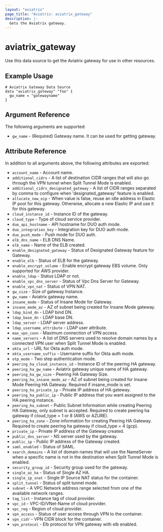 ```yaml
---
layout: "aviatrix"
page_title: "Aviatrix: aviatrix_gateway"
description: |-
  Gets the Aviatrix gateway.
---
```


# aviatrix_gateway

Use this data source to get the Aviatrix gateway for use in other resources.

## Example Usage

```hcl
# Aviatrix Gateway Data Source
data "aviatrix_gateway" "foo" {
  gw_name = "gatewayname"
}
```

## Argument Reference

The following arguments are supported:

* `gw_name` - (Required) Gateway name. It can be used for getting gateway.

## Attribute Reference

In addition to all arguments above, the following attributes are exported:

* `account_name` - Account name.
* `additional_cidrs` - A list of destination CIDR ranges that will also go through the VPN tunnel when Split Tunnel Mode is enabled.
* `additional_cidrs_designated_gateway` - A list of CIDR ranges separated by comma to configure when 'designated_gateway' feature is enabled.
* `allocate_new_eip` - When value is false, reuse an idle address in Elastic IP pool for this gateway. Otherwise, allocate a new Elastic IP and use it for this gateway.
* `cloud_instance_id` - Instance ID of the gateway.
* `cloud_type` - Type of cloud service provider.
* `duo_api_hostname` - API hostname for DUO auth mode.
* `duo_integration_key` - Integration key for DUO auth mode.
* `duo_push_mode` - Push mode for DUO auth.
* `elb_dns_name` - ELB DNS Name.
* `elb_name` - Name of the ELB created.
* `enable_designated_gateway` - Status of Designated Gateway feature for Gateway.
* `enable_elb` - Status of ELB for the gateway.
* `enable_encrypt_volume` - Enable encrypt gateway EBS volume. Only supported for AWS provider.
* `enable_ldap` - Status LDAP or not.
* `enable_vpc_dns_server` - Status of Vpc Dns Server for Gateway.
* `enable_vpn_nat` - Status of VPN NAT.
* `gw_size` - Size of gateway Instance.
* `gw_name` - Aviatrix gateway name.
* `insane_mode` - Status of Insane Mode for Gateway.
* `insane_mode_az` - AZ of subnet being created for Insane Mode gateway.
* `ldap_bind_dn` - LDAP bind DN.
* `ldap_base_dn` - LDAP base DN.
* `ldap_server` - LDAP server address.
* `ldap_username_attribute` - LDAP user attribute.
* `max_vpn_conn` - Maximum connection of VPN access.
* `name_servers` - A list of DNS servers used to resolve domain names by a connected VPN user when Split Tunnel Mode is enabled.
* `okta_url` - URL for Okta auth mode.
* `okta_username_suffix` - Username suffix for Okta auth mode.
* `otp_mode` - Two step authentication mode.
* `peering_ha_cloud_instance_id` - Instance ID of the peering HA gateway.
* `peering_ha_gw_name` - Aviatrix gateway unique name of HA gateway.
* `peering_ha_gw_size` - Peering HA Gateway Size.
* `peering_ha_insane_mode_az` - AZ of subnet being created for Insane Mode Peering HA Gateway. Required if insane_mode is set.
* `peering_ha_private_ip` - Private IP address of HA gateway.
* `peering_ha_public_ip` - Public IP address that you want assigned to the HA peering instance.
* `peering_ha_subnet` - Public Subnet Information while creating Peering HA Gateway, only subnet is accepted. Required to create peering ha gateway if cloud_type = 1 or 8 (AWS or AZURE).
* `peering_ha_zone` - Zone information for creating Peering HA Gateway. Required to create peering ha gateway if cloud_type = 4 (gcp).
* `private_ip` - Private IP address of the Gateway created.
* `public_dns_server` - NS server used by the gateway.
* `public_ip` - Public IP address of the Gateway created.
* `saml_enabled` - Status of SAML.
* `search_domains` - A list of domain names that will use the NameServer when a specific name is not in the destination when Split Tunnel Mode is enabled.
* `security_group_id` - Security group used for the gateway.
* `single_az_ha` - Status of Single AZ HA.
* `single_ip_snat` - Single IP Source NAT status for the container.
* `split_tunnel` - Status of split tunnel mode.
* `subnet` - A VPC Network address range selected from one of the available network ranges.
* `tag_list` - Instance tag of cloud provider.
* `vpc_id` - VPC-ID/VNet-Name of cloud provider.
* `vpc_reg` - Region of cloud provider.
* `vpn_access` - Status of user access through VPN to the container.
* `vpn_cidr` - VPN CIDR block for the container.
* `vpn_protocol` - Elb protocol for VPN gateway with elb enabled.

